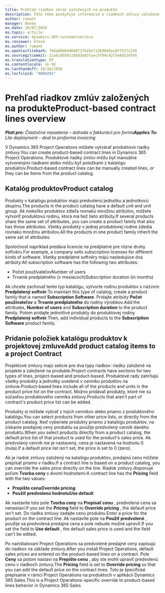```yaml
---
title: Prehľad riadkov zmlúv založených na produkte
description: Táto téma poskytuje informácie o riadkoch zmluvy založenej na produkte.
author: rumant
manager: Annbe
ms.date: 10/07/2020
ms.topic: article
ms.service: dynamics-365-customerservice
ms.reviewer: kfend
ms.author: rumant
ms.openlocfilehash: 794a80b0dd6b8717b43e712b96b9ac077517c226
ms.sourcegitcommit: 11a61db54119503e82faec5f99c4273e8d1247e5
ms.translationtype: HT
ms.contentlocale: sk-SK
ms.lasthandoff: 10/16/2020
ms.locfileid: "4084291"
---
```

# <a name="product-based-contract-lines-overview"></a><span data-ttu-id="eef0f-103">Prehľad riadkov zmlúv založených na produkte</span><span class="sxs-lookup"><span data-stu-id="eef0f-103">Product-based contract lines overview</span></span>

<span data-ttu-id="eef0f-104">_**Platí pre:** Čiastočné nasadenie – dohoda o fakturácii pro forma_</span><span class="sxs-lookup"><span data-stu-id="eef0f-104">_**Applies To:** Lite deployment - deal to proforma invoicing_</span></span>

<span data-ttu-id="eef0f-105">V Dynamics 365 Project Operations môžete vytvárať produktové riadky zmluvy.</span><span class="sxs-lookup"><span data-stu-id="eef0f-105">You can create product-based contract lines in Dynamics 365 Project Operations.</span></span> <span data-ttu-id="eef0f-106">Produktové riadky zmlúv môžu byť manuálne vytvorenými riadkami alebo môžu byť položkami z katalógu produktov.</span><span class="sxs-lookup"><span data-stu-id="eef0f-106">Product-based contract lines can be manually created lines, or they can be items from the product catalog.</span></span>

## <a name="product-catalog"></a><span data-ttu-id="eef0f-107">Katalóg produktov</span><span class="sxs-lookup"><span data-stu-id="eef0f-107">Product catalog</span></span>

<span data-ttu-id="eef0f-108">Produkty v katalógu produktov majú predvolenú jednotku a jednotkovú skupinu.</span><span class="sxs-lookup"><span data-stu-id="eef0f-108">The products in the product catalog have a default unit and unit group.</span></span> <span data-ttu-id="eef0f-109">Ak niekoľko produktov zdieľa rovnakú množinu atribútov, môžete vytvoriť produktovú rodinu, ktorá má tiež tieto atribúty.</span><span class="sxs-lookup"><span data-stu-id="eef0f-109">If several products share the same set of attributes, you can create a product family that also has those attributes.</span></span> <span data-ttu-id="eef0f-110">Všetky produkty v jednej produktovej rodine zdedia rovnakú množinu atribútov.</span><span class="sxs-lookup"><span data-stu-id="eef0f-110">All the products in one product family inherit the same set of attributes.</span></span>

<span data-ttu-id="eef0f-111">Spoločnosť napríklad predáva licencie na predplatné pre rôzne druhy softvéru.</span><span class="sxs-lookup"><span data-stu-id="eef0f-111">For example, a company sells subscription licenses for different kinds of software.</span></span> <span data-ttu-id="eef0f-112">Všetky predplatné softvéry májú nasledujúce dva atribúty:</span><span class="sxs-lookup"><span data-stu-id="eef0f-112">All subscription software has the following two attributes:</span></span>

- <span data-ttu-id="eef0f-113">Počet používateľov</span><span class="sxs-lookup"><span data-stu-id="eef0f-113">Number of users</span></span>
- <span data-ttu-id="eef0f-114">Trvanie predplatného (v mesiacoch)</span><span class="sxs-lookup"><span data-stu-id="eef0f-114">Subscription duration (in months)</span></span>

<span data-ttu-id="eef0f-115">Ak chcete zachovať tento typ katalógu, vytvorte rodinu produktov s názvom **Predplatený softvér**.</span><span class="sxs-lookup"><span data-stu-id="eef0f-115">To maintain this type of catalog, create a product family that is named **Subscription Software**.</span></span> <span data-ttu-id="eef0f-116">Pridajte atribúty **Počet používateľov** a **Trvanie predplatného** do rodiny výrobkov.</span><span class="sxs-lookup"><span data-stu-id="eef0f-116">Add the attributes, **Number of users** and **Subscription duration** to the product family.</span></span> <span data-ttu-id="eef0f-117">Potom pridajte jednotlivé produkty do produktovej rodiny **Predplatený softvér**.</span><span class="sxs-lookup"><span data-stu-id="eef0f-117">Then, add individual products to the **Subscription Software** product family.</span></span>

## <a name="add-product-catalog-items-to-a-project-contract"></a><span data-ttu-id="eef0f-118">Pridanie položiek katalógu produktov k projektovej zmluve</span><span class="sxs-lookup"><span data-stu-id="eef0f-118">Add product catalog items to a project Contract</span></span>

<span data-ttu-id="eef0f-119">Projektové zmluvy majú sekcie pre dva typy riadkov: riadky založené na projekte a založené na produkte.</span><span class="sxs-lookup"><span data-stu-id="eef0f-119">Project contracts have sections for two types of lines, project-based and product-based.</span></span> <span data-ttu-id="eef0f-120">Produktové rady zahŕňajú všetky produkty a jednotky uvedené v cenníku produktov na zmluve.</span><span class="sxs-lookup"><span data-stu-id="eef0f-120">Product-based lines include all of the products and units in the product price list on the contract.</span></span> <span data-ttu-id="eef0f-121">Možno pridávať produkty, ktoré nie sú súčasťou produktového cenníka zmluvy.</span><span class="sxs-lookup"><span data-stu-id="eef0f-121">Products that aren't part of contract's product price list can be added.</span></span>

<span data-ttu-id="eef0f-122">Produkty si môžete vybrať z iných cenníkov alebo priamo z produktového katalógu.</span><span class="sxs-lookup"><span data-stu-id="eef0f-122">You can select products from other price lists, or directly from the product catalog.</span></span> <span data-ttu-id="eef0f-123">Keď vyberiete produkty priamo z katalógu produktov, na získanie predajnej ceny produktu sa použije predvolený cenník daného produktu.</span><span class="sxs-lookup"><span data-stu-id="eef0f-123">When you select products directly from a product catalog, the default price list of that product is used for the product's sales price.</span></span> <span data-ttu-id="eef0f-124">Ak predvolený cenník nie je nastavený, cena je nastavená na hodnotu 0 (nula).</span><span class="sxs-lookup"><span data-stu-id="eef0f-124">If a default price list isn't set, the price is set to 0 (zero).</span></span>

<span data-ttu-id="eef0f-125">Ak je riadok zmluvy založený na katalógu produktov, predajnú cenu môžete prepísať priamo v riadku.</span><span class="sxs-lookup"><span data-stu-id="eef0f-125">If a contract line is based on a product catalog, you can override the sales price directly on the line.</span></span> <span data-ttu-id="eef0f-126">Riadok zmluvy disponuje poľom **Tvorba ceny** s dvomi hodnotami:</span><span class="sxs-lookup"><span data-stu-id="eef0f-126">A contract line has the **Pricing** field with the two values:</span></span>

- <span data-ttu-id="eef0f-127">**Prepíšte cenu**</span><span class="sxs-lookup"><span data-stu-id="eef0f-127">**Override pricing**</span></span>
- <span data-ttu-id="eef0f-128">**Použiť predvolenú hodnotu**</span><span class="sxs-lookup"><span data-stu-id="eef0f-128">**Use default**</span></span>

<span data-ttu-id="eef0f-129">Ak nastavíte toto pole **Tvorba ceny** na **Prepísať cenu** , predvolená cena sa nenastaví.</span><span class="sxs-lookup"><span data-stu-id="eef0f-129">If you set the **Pricing** field to **Override pricing** , the default price isn't set.</span></span> <span data-ttu-id="eef0f-130">Do riadka zmluvy zadajte cenu produktu.</span><span class="sxs-lookup"><span data-stu-id="eef0f-130">Enter a price for the product on the contract line.</span></span> <span data-ttu-id="eef0f-131">Ak nastavíte pole na **Použiť predvolené** , použije sa predvolená predajná cena a pole nebude možné upraviť.</span><span class="sxs-lookup"><span data-stu-id="eef0f-131">If you set the field to **Use default** , the default sales price is used and the field can't be edited.</span></span>

<span data-ttu-id="eef0f-132">Po nainštalovaní Project Operations sa predvolené predajné ceny zapisujú do riadkov na základe zmluvy.</span><span class="sxs-lookup"><span data-stu-id="eef0f-132">After you install Project Operations, default sales prices are entered on the product-based lines on a contract.</span></span> <span data-ttu-id="eef0f-133">Pole **Ceny** sa potom nastaví na **Prepíšte cenu** , aby ste mohli upraviť predvolenú cenu v riadkoch zmluvy.</span><span class="sxs-lookup"><span data-stu-id="eef0f-133">The **Pricing** field is set to **Override pricing** so that you can edit the default price on the contract lines.</span></span> <span data-ttu-id="eef0f-134">Toto je špecifické prepísanie v rámci Project Operations na produktoch v aplikácii Dynamics 365 Sales.</span><span class="sxs-lookup"><span data-stu-id="eef0f-134">This is a Project Operations-specific override to product-based lines behavior in Dynamics 365 Sales.</span></span>
